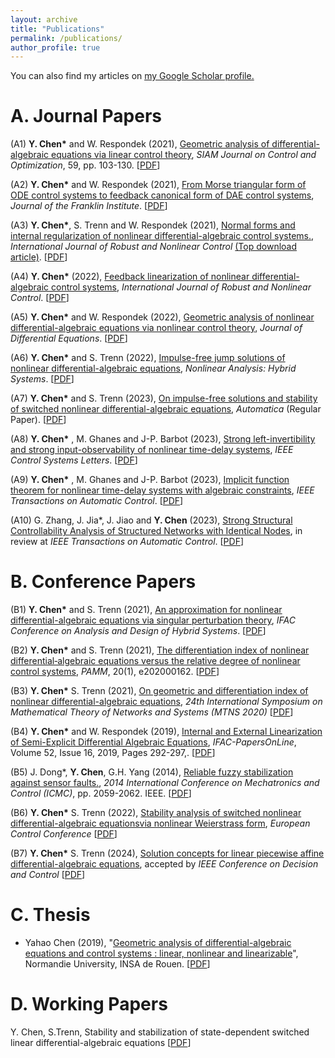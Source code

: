```yaml
---
layout: archive
title: "Publications"
permalink: /publications/
author_profile: true
---
```



 You can also find my articles on <u><a href="https://scholar.google.com/citations?user=HYx4khcAAAAJ&hl=en&oi=ao">my Google Scholar profile</a>.</u>
 

A. Journal Papers  
======
(A1)  **Y. Chen\*** and W. Respondek (2021), [Geometric analysis of differential-algebraic equations via linear control theory](https://epubs.siam.org/doi/abs/10.1137/20M1329330?casa_token=AIu59d4mDwUAAAAA:BFTGUEdK5YBPDbBcmJzFPb7_RW9zHJgQUrE53TA-YdfACTxIWTuFB8MyNQivsiGkZdnwrH9Viw), *SIAM Journal on Control and Optimization*, 59, pp. 103-130. \[[PDF](http://chenyahao.github.io/files/A1Geo.pdf)\]
 
(A2) **Y. Chen\*** and W. Respondek (2021), [From Morse triangular form of ODE control systems to feedback canonical form of DAE control systems](https://www.sciencedirect.com/science/article/pii/S0016003221005111),   *Journal of the Franklin Institute*. \[[PDF](http://chenyahao.github.io/files/A2From.pdf)\]

(A3) **Y. Chen\***, S. Trenn and W. Respondek (2021), [Normal forms and internal regularization of nonlinear differential-algebraic control systems.](https://onlinelibrary.wiley.com/doi/full/10.1002/rnc.5623),   *International Journal of Robust and Nonlinear Control* [(Top download article)](http://chenyahao.github.io/files/TopDownloadedYahao.pdf). \[[PDF](http://chenyahao.github.io/files/A3Normal.pdf)\] 

(A4) **Y. Chen\*** (2022), [Feedback linearization of nonlinear differential-algebraic control systems](https://onlinelibrary.wiley.com/doi/full/10.1002/rnc.5921),  *International Journal of Robust and Nonlinear Control*. \[[PDF](http://chenyahao.github.io/files/A5Feed.pdf)\]

(A5) **Y. Chen\*** and W. Respondek (2022), [Geometric analysis of nonlinear differential-algebraic equations via nonlinear control theory](https://www.sciencedirect.com/science/article/pii/S0022039622000146),   *Journal of Differential Equations*. \[[PDF](http://chenyahao.github.io/files/A4Geo.pdf)\]

(A6) **Y. Chen\*** and S. Trenn (2022), [Impulse-free jump solutions of nonlinear differential-algebraic equations](https://www.sciencedirect.com/science/article/abs/pii/S1751570X22000516), *Nonlinear Analysis: Hybrid Systems*. \[[PDF](http://chenyahao.github.io/files/A6Imp.pdf)\]

(A7) **Y. Chen\*** and S. Trenn (2023), [On impulse-free solutions  and stability of switched nonlinear differential-algebraic equations](https://www.sciencedirect.com/science/article/pii/S0005109823003692),    *Automatica* (Regular Paper). \[[PDF](http://chenyahao.github.io/files/A7On.pdf)\]

(A8) **Y. Chen\*** , M. Ghanes and J-P. Barbot (2023), [Strong left-invertibility and strong input-observability of nonlinear time-delay systems](https://ieeexplore.ieee.org/document/9971716),  *IEEE Control Systems Letters*. \[[PDF](http://chenyahao.github.io/files/A8Str.pdf)\]

(A9) **Y. Chen\*** , M. Ghanes and J-P. Barbot (2023), [Implicit function theorem for nonlinear time-delay systems with algebraic
constraints](https://ieeexplore.ieee.org/document/10315235),  *IEEE Transactions on Automatic Control*. \[[PDF](http://chenyahao.github.io/files/A9Imp.pdf)\]

(A10) G. Zhang, J. Jia\*, J. Jiao and **Y. Chen** (2023), [Strong Structural Controllability Analysis of Structured Networks
with Identical Nodes](),  in review at *IEEE Transactions on Automatic Control*. \[[PDF](http://chenyahao.github.io/files/A10Str.pdf)\]

 


B.  Conference Papers
======
 
(B1)  **Y. Chen\*** and S. Trenn (2021), [An approximation for nonlinear differential-algebraic equations via singular perturbation theory](https://arxiv.org/abs/2103.12146), *IFAC Conference on Analysis and Design of Hybrid Systems*. \[[PDF](http://chenyahao.github.io/files/B1An.pdf)\]
 
(B2) **Y. Chen\*** and S. Trenn (2021), [The differentiation index of nonlinear differential‐algebraic equations versus the relative degree of nonlinear control systems](https://onlinelibrary.wiley.com/doi/full/10.1002/pamm.202000162),  *PAMM*, 20(1), e202000162. \[[PDF](http://chenyahao.github.io/files/B2The.pdf)\]

(B3) **Y. Chen\*** S. Trenn (2021), [On geometric and differentiation index of nonlinear differential-algebraic equations](),  *24th International Symposium on Mathematical Theory of Networks and Systems (MTNS 2020)* \[[PDF](http://chenyahao.github.io/files/B3On.pdf)\]

(B4) **Y. Chen\*** and W. Respondek (2019),  [Internal and External Linearization of Semi-Explicit Differential Algebraic Equations](https://www.sciencedirect.com/science/article/pii/S2405896319317987), *IFAC-PapersOnLine*, Volume 52, Issue 16, 2019, Pages 292-297,. \[[PDF](http://chenyahao.github.io/files/B4Internal.pdf)\]

(B5) J. Dong*, **Y. Chen**, G.H. Yang (2014), [Reliable fuzzy stabilization against sensor faults.](https://ieeexplore.ieee.org/document/7231928?denied=), *2014 International Conference on Mechatronics and Control (ICMC)*, pp. 2059-2062. IEEE. \[[PDF](http://chenyahao.github.io/files/B5Rea.pdf)\]

(B6) **Y. Chen\*** S. Trenn (2022), [Stability  analysis  of  switched  nonlinear  differential-algebraic  equationsvia  nonlinear  Weierstrass  form](https://ieeexplore.ieee.org/document/9838148),  *European Control Conference* \[[PDF](http://chenyahao.github.io/files/B6Sta.pdf)\]

(B7) **Y. Chen\*** S. Trenn (2024), [Solution concepts for linear piecewise affine differential-algebraic
equations](), accepted by *IEEE Conference on Decision and Control* \[[PDF](http://chenyahao.github.io/files/B7Sol.pdf)\]


C. Thesis
======
* Yahao Chen (2019), "[Geometric analysis of differential-algebraic equations and control systems : linear, nonlinear and linearizable](https://tel.archives-ouvertes.fr/tel-02478957/)", Normandie University, INSA de Rouen. \[[PDF](http://chenyahao.github.io/files/C1Geo.pdf)\]

D. Working Papers
======
Y. Chen, S.Trenn,  Stability and stabilization of state-dependent switched linear differential-algebraic equations  \[[PDF](http://chenyahao.github.io/files/D1state.pdf)\]



 


